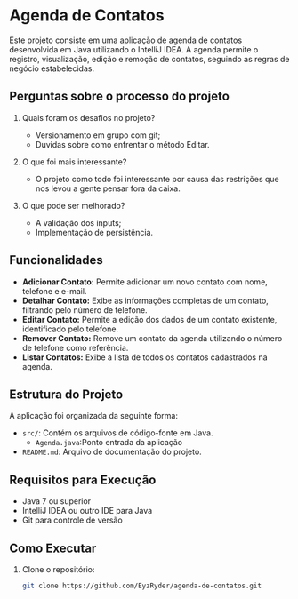 # Agenda de Contatos

Este projeto consiste em uma aplicação de agenda de contatos desenvolvida em Java utilizando o IntelliJ IDEA. A agenda permite o registro, visualização, edição e remoção de contatos, seguindo as regras de negócio estabelecidas.

## Perguntas sobre o processo do projeto

1. Quais foram os desafios no projeto?
   - Versionamento em grupo com git;
   - Duvidas sobre como enfrentar o método Editar.

2. O que foi mais interessante?
    - O projeto como todo foi interessante por causa das restrições que nos levou a gente pensar fora da caixa.

3. O que pode ser melhorado?
    - A validação dos inputs;
    - Implementação de persistência.

## Funcionalidades

- **Adicionar Contato:** Permite adicionar um novo contato com nome, telefone e e-mail.
- **Detalhar Contato:** Exibe as informações completas de um contato, filtrando pelo número de telefone.
- **Editar Contato:** Permite a edição dos dados de um contato existente, identificado pelo telefone.
- **Remover Contato:** Remove um contato da agenda utilizando o número de telefone como referência.
- **Listar Contatos:** Exibe a lista de todos os contatos cadastrados na agenda.

## Estrutura do Projeto

A aplicação foi organizada da seguinte forma:
- `src/`: Contém os arquivos de código-fonte em Java.
  - `Agenda.java`:Ponto entrada da aplicação
- `README.md`: Arquivo de documentação do projeto.

## Requisitos para Execução

- Java 7 ou superior
- IntelliJ IDEA ou outro IDE para Java
- Git para controle de versão

## Como Executar

1. Clone o repositório:
   ```bash
   git clone https://github.com/EyzRyder/agenda-de-contatos.git
   ```
